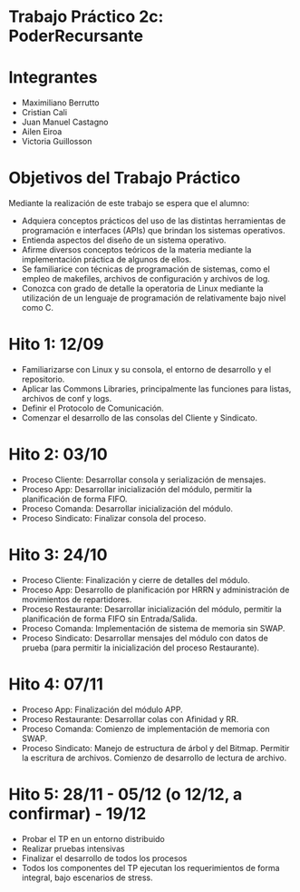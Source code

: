 # Trabajo Práctico 2c: PoderRecursante

# Integrantes
  - Maximiliano Berrutto
  - Cristian Cali
  - Juan Manuel Castagno
  - Ailen Eiroa
  - Victoria Guillosson

# Objetivos del Trabajo Práctico
Mediante la realización de este trabajo se espera que el alumno:
  - Adquiera conceptos prácticos del uso de las distintas herramientas de programación e interfaces (APIs) que brindan los sistemas operativos.
  - Entienda aspectos del diseño de un sistema operativo.
  - Afirme diversos conceptos teóricos de la materia mediante la implementación práctica de algunos de ellos.
  - Se familiarice con técnicas de programación de sistemas, como el empleo de makefiles, archivos de configuración y archivos de log.
  - Conozca con grado de detalle la operatoria de Linux mediante la utilización de un lenguaje de programación de relativamente bajo nivel como C.

# Hito 1: 12/09
  - Familiarizarse con Linux y su consola, el entorno de desarrollo y el repositorio.
  - Aplicar las Commons Libraries, principalmente las funciones para listas, archivos de conf y logs.
  - Definir el Protocolo de Comunicación.
  - Comenzar el desarrollo de las consolas del Cliente y Sindicato.

# Hito 2:  03/10
  - Proceso Cliente: Desarrollar consola y serialización de mensajes.
  - Proceso App: Desarrollar inicialización del módulo, permitir la planificación de forma FIFO.
  - Proceso Comanda: Desarrollar inicialización del módulo.
  - Proceso Sindicato: Finalizar consola del proceso.
  
# Hito 3: 24/10
  - Proceso Cliente: Finalización y cierre de detalles del módulo.
  - Proceso App: Desarrollo de planificación por HRRN y administración de movimientos de repartidores.
  - Proceso Restaurante: Desarrollar inicialización del módulo, permitir la planificación de forma FIFO sin Entrada/Salida.
  - Proceso Comanda: Implementación de sistema de memoria sin SWAP.
  - Proceso Sindicato: Desarrollar mensajes del módulo con datos de prueba (para permitir la inicialización del proceso Restaurante).

# Hito 4: 07/11
  - Proceso App: Finalización del módulo APP.
  - Proceso Restaurante: Desarrollar colas con Afinidad y RR.
  - Proceso Comanda: Comienzo de implementación de memoria con SWAP.
  - Proceso Sindicato: Manejo de estructura de árbol y del Bitmap. Permitir la escritura de archivos. Comienzo de desarrollo de lectura de archivo.

# Hito 5: 28/11 - 05/12 (o 12/12, a confirmar) - 19/12
  - Probar el TP en un entorno distribuido
  - Realizar pruebas intensivas
  - Finalizar el desarrollo de todos los procesos
  - Todos los componentes del TP ejecutan los requerimientos de forma integral, bajo escenarios de stress.
